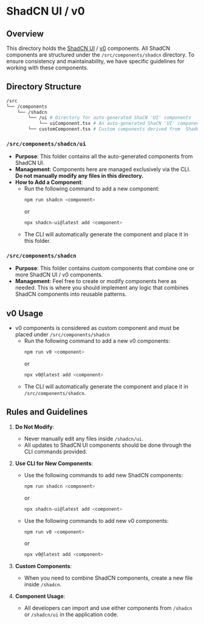 # ShadCN UI / v0

## Overview

This directory holds the [ShadCN UI](https://ui.shadcn.com/) / [v0](https://v0.dev/) components. All ShadCN components are structured under the `/src/components/shadcn` directory. To ensure consistency and maintainability, we have specific guidelines for working with these components.

## Directory Structure

```bash
/src
└── /components
    └── /shadcn
        └── /ui # Directory for auto-generated ShaCN 'UI' components
            └── uiComponent.tsx # An auto-generated ShaCN 'UI' component
        └── customComponent.tsx # Custom components derived from  ShadCN 'UI' components
```

### `/src/components/shadcn/ui`

- **Purpose**: This folder contains all the auto-generated components from ShadCN UI.
- **Management**: Components here are managed exclusively via the CLI. **Do not manually modify any files in this directory.**
- **How to Add a Component**:
  - Run the following command to add a new component:
    ```bash
    npm run shadcn <component>
    ```
    or
    ```bash
    npx shadcn-ui@latest add <component>
    ```
  - The CLI will automatically generate the component and place it in this folder.

### `/src/components/shadcn`

- **Purpose**: This folder contains custom components that combine one or more ShadCN UI / v0 components.
- **Management**: Feel free to create or modify components here as needed. This is where you should implement any logic that combines ShadCN components into reusable patterns.

## v0 Usage

- v0 components is considered as custom component and must be placed under `/src/components/shadcn`
  - Run the following command to add a new v0 components:
    ```bash
    npm run v0 <component>
    ```
    or
    ```bash
    npx v0@latest add <component>
    ```
  - The CLI will automatically generate the component and place it in `/src/components/shadcn`.

## Rules and Guidelines

1. **Do Not Modify**:

   - Never manually edit any files inside `/shadcn/ui`.
   - All updates to ShadCN UI components should be done through the CLI commands provided.

2. **Use CLI for New Components**:
   - Use the following commands to add new ShadCN components:
     ```bash
     npm run shadcn <component>
     ```
     or
     ```bash
     npx shadcn-ui@latest add <component>
     ```
   - Use the following commands to add new v0 components:
     ```bash
     npm run v0 <component>
     ```
     or
     ```bash
     npx v0@latest add <component>
     ```
3. **Custom Components**:

   - When you need to combine ShadCN components, create a new file inside `/shadcn`.

4. **Component Usage**:
   - All developers can import and use either components from `/shadcn` or `/shadcn/ui` in the application code.
